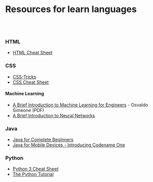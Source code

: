 # Resources for learn languages
<br><br>

### HTML
- [HTML Cheat Sheet](https://digital.com/tools/html-cheatsheet/)


### CSS

- [CSS-Tricks](https://css-tricks.com/)
- [CSS Cheat Sheet](https://htmlcheatsheet.com/css/)


#### Machine Learning

-  [A Brief Introduction to Machine Learning for Engineers](https://arxiv.org/pdf/1709.02840.pdf) - Osvaldo Simeone (PDF)
-  [A Brief Introduction to Neural Networks](http://www.dkriesel.com/en/science/neural_networks)

### Java

- [Java for Complete Beginners](http://courses.caveofprogramming.com/courses/java-for-complete-beginners)
- [Java for Mobile Devices - Introducing Codename One](https://codenameone.teachable.com/p/java-for-mobile-devices-introducing-codename-one)

### Python

- [Python 3 Cheat Sheet](https://perso.limsi.fr/pointal/_media/python:cours:mementopython3-english.pdf)
- [The Python Tutorial](https://docs.python.org/3/tutorial/index.html)
